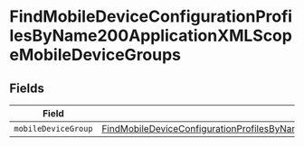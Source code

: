 # FindMobileDeviceConfigurationProfilesByName200ApplicationXMLScopeMobileDeviceGroups


## Fields

| Field                                                                                                                                                                                                                                   | Type                                                                                                                                                                                                                                    | Required                                                                                                                                                                                                                                | Description                                                                                                                                                                                                                             |
| --------------------------------------------------------------------------------------------------------------------------------------------------------------------------------------------------------------------------------------- | --------------------------------------------------------------------------------------------------------------------------------------------------------------------------------------------------------------------------------------- | --------------------------------------------------------------------------------------------------------------------------------------------------------------------------------------------------------------------------------------- | --------------------------------------------------------------------------------------------------------------------------------------------------------------------------------------------------------------------------------------- |
| `mobileDeviceGroup`                                                                                                                                                                                                                     | [FindMobileDeviceConfigurationProfilesByName200ApplicationXMLScopeMobileDeviceGroupsMobileDeviceGroup](../../models/operations/findmobiledeviceconfigurationprofilesbyname200applicationxmlscopemobiledevicegroupsmobiledevicegroup.md) | :heavy_minus_sign:                                                                                                                                                                                                                      | N/A                                                                                                                                                                                                                                     |